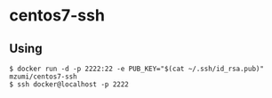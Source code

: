 # centos7-ssh

## Using
```
$ docker run -d -p 2222:22 -e PUB_KEY="$(cat ~/.ssh/id_rsa.pub)" mzumi/centos7-ssh
$ ssh docker@localhost -p 2222
```
